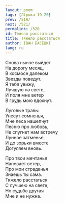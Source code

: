 ```yaml
---
layout: poem
tags: [Лірыка 19-20]
prev: /519/
next: /521/
permalink: /520
id: Тяжело расстаться
title: Тяжело расстаться
author: ІВАН БАСЕЦКІ
lang: ru
---
```



Снова нынче выйдет  
На дорогу месяц,   
В космосе далеком  
Звезды поведут.  
Я тебя увижу,  
Лучшую на свете,   
И поля мне ветер  
В грудь мою вдохнут.  

Луговые травы  
Унесут сомненья,  
Мне леса нашепчут  
Песню про любовь,  
Не спугнет нам встречу  
Лунное затменье,  
И до зорьки вместе  
Догуляем вновь.  

Про твои мечтанья  
Напевает ветер,  
Про мои страданья  
Знаешь ты сама.  
Тяжело расстаться  
С лучшею на свете,  
Но судьба другая  
Мне и не нужна.  

